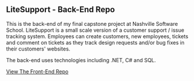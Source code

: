 ## LiteSupport - Back-End Repo

This is the back-end of my final capstone project at Nashville Software School. LiteSupport is a small scale version of a customer support / issue tracking system. Employees can create customers, new employees, tickets and comment on tickets as they track design requests and/or bug fixes in their customers' websites.

The back-end uses technologies including .NET, C# and SQL.

[View The Front-End Repo](https://github.com/craftylildev/LiteSupportFront)